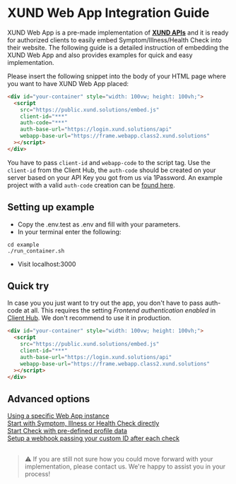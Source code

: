 # XUND Web App Integration Guide

XUND Web App is a pre-made implementation of **[XUND APIs](https://xund-api-documentation.scrollhelp.site/xund-api-documentation/latest/general-information)** and it is ready for authorized clients to easily embed Symptom/Illness/Health Check into their website. The following guide is a detailed instruction of embedding the XUND Web App and also provides examples for quick and easy implementation.



Please insert the following snippet into the body of your HTML page where you want to have XUND Web App placed:
```html
<div id="your-container" style="width: 100vw; height: 100vh;">
  <script 
    src="https://public.xund.solutions/embed.js" 
    client-id="***" 
    auth-code="***" 
    auth-base-url="https://login.xund.solutions/api"
    webapp-base-url="https://frame.webapp.class2.xund.solutions"
  ></script>
</div>
```

You have to pass `client-id` and `webapp-code` to the script tag. Use the `client-id` from the Client Hub, the `auth-code` should be created on your server based on your API Key you got from us via 1Password. An example project with a valid `auth-code` creation can be [found here](example/src/index.php). 


## Setting up example

* Copy the .env.test as .env and fill with your parameters. 
* In your terminal enter the following:
```terminal
cd example
./run_container.sh
```
* Visit localhost:3000


## Quick try

In case you you just want to try out the app, you don't have to pass auth-code at all. This requires the setting *Frontend authentication enabled* in [Client Hub](https://clienthub.xund.solutions/). We don't recommend to use it in production. 

```html
<div id="your-container" style="width: 100vw; height: 100vh;">
  <script 
    src="https://public.xund.solutions/embed.js" 
    client-id="***" 
    auth-base-url="https://login.xund.solutions/api"
    webapp-base-url="https://frame.webapp.class2.xund.solutions"
  ></script>
</div>
```


## Advanced options

[Using a specific Web App instance](advanced-options.md#using-a-specific-web-app-instance)  
[Start with Symptom, Illness or Health Check directly](advanced-options.md#start-with)  
[Start Check with pre-defined profile data](advanced-options.md#add-profile-data)  
[Setup a webhook passing your custom ID after each check](advanced-options.md#setup-a-webhook-passing-your-custom-id-after-each-check)


##

> ⚠️ If you are still not sure how you could move forward with your implementation, please contact us. We're happy to assist you in your process!